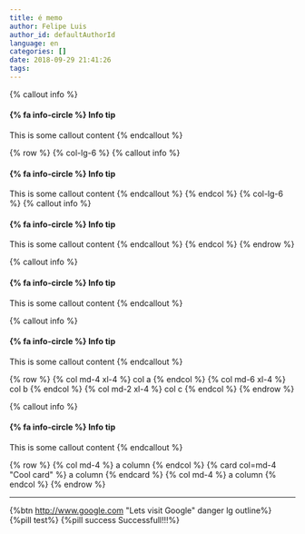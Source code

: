 ```yaml
---
title: é memo
author: Felipe Luis
author_id: defaultAuthorId
language: en
categories: []
date: 2018-09-29 21:41:26
tags:
---
```

{% callout info %}
#### {% fa info-circle %} Info tip
This is some callout content
{% endcallout %}


{% row %}
{% col-lg-6  %}
{% callout info %}
#### {% fa info-circle %} Info tip
This is some callout content
{% endcallout %}
{% endcol  %}
{% col-lg-6  %}
{% callout info %}
#### {% fa info-circle %} Info tip
This is some callout content
{% endcallout %}
{% endcol  %}
{% endrow %}






{% callout info %}
#### {% fa info-circle %} Info tip
This is some callout content
{% endcallout %}





{% callout info %}
#### {% fa info-circle %} Info tip
This is some callout content
{% endcallout %}




{% row %}
  {% col md-4 xl-4 %} col a {% endcol %} 
  {% col md-6 xl-4 %} col b {% endcol %} 
  {% col md-2 xl-4 %} col c {% endcol %} 
{% endrow %}




{% callout info %}
#### {% fa info-circle %} Info tip
This is some callout content
{% endcallout %}




{% row %}
  {% col md-4 %}  a column  {% endcol  %}
  {% card col=md-4 "Cool card" %} a column  {% endcard  %}
  {% col md-4 %}  a column  {% endcol  %}
{% endrow %}


---


{%btn http://www.google.com "Lets visit Google" danger lg outline%}
{%pill test%}
{%pill success Successfull!!!%}

